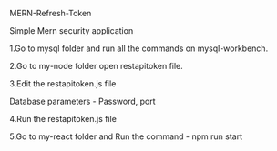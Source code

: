 MERN-Refresh-Token

Simple Mern security application

1.Go to mysql folder and run all the commands on mysql-workbench.

2.Go to my-node folder open restapitoken file. 

3.Edit the restapitoken.js file

   Database parameters - Password, port

4.Run the restapitoken.js file

5.Go to my-react folder and Run the command  - npm run start


